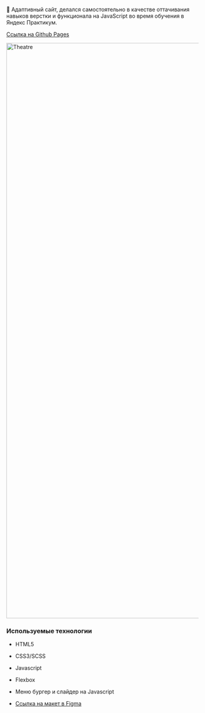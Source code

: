 🎡 Адаптивный сайт, делался самостоятельно в качестве оттачивания навыков верстки и функционала на JavaScript во время обучения в Яндекс Практикум.

[Ссылка на Github Pages](https://mikhailyandex.github.io/theatre/)

<img width="1503" alt="Theatre" src="https://user-images.githubusercontent.com/114576286/220308586-19499990-87c8-4543-8ce1-0c182efd2f22.png">

### Используемые технологии
* HTML5
* CSS3/SCSS
* Javascript
* Flexbox
* Меню бургер и слайдер на Javascript

* [Ссылка на макет в Figma](https://www.figma.com/file/tDXKBS668DUhbK0DOVg6dv/Templates-%2315.-More-on-Figma.info?node-id=0%3A1&t=M2cpEApTJcIeWeMn-0)
